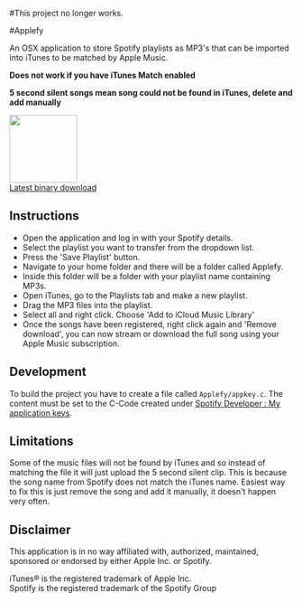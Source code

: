 #This project no longer works.

#Applefy

An OSX application to store Spotify playlists as MP3's that can be imported into iTunes to be matched by Apple Music.

**Does not work if you have iTunes Match enabled**

**5 second silent songs mean song could not be found in iTunes, delete and add manually**

[<img src="http://i.imgur.com/Qy9A0VP.png" width="120px">  
Latest binary download](https://github.com/ryanb93/Applefy/releases)

Instructions
----

* Open the application and log in with your Spotify details.
* Select the playlist you want to transfer from the dropdown list.
* Press the 'Save Playlist' button.
* Navigate to your home folder and there will be a folder called Applefy.
* Inside this folder will be a folder with your playlist name containing MP3s.
* Open iTunes, go to the Playlists tab and make a new playlist.
* Drag the MP3 files into the playlist.
* Select all and right click. Choose 'Add to iCloud Music Library'
* Once the songs have been registered, right click again and 'Remove download', you can now stream or download the full song using your Apple Music subscription.

Development
----
To build the project you have to create a file called `Applefy/appkey.c`. The content must be set to the C-Code created under [Spotify Developer : My application keys](https://devaccount.spotify.com/my-account/keys/).

Limitations
----
Some of the music files will not be found by iTunes and so instead of matching the file it will just upload the 5 second silent clip. This is because the song name from Spotify does not match the iTunes name. Easiest way to fix this is just remove the song and add it manually, it doesn't happen very often.


Disclaimer
---

This application is in no way affiliated with, authorized, maintained, sponsored or endorsed by either Apple Inc. or Spotify. 

iTunes® is the registered trademark of Apple Inc.  
Spotify is the registered trademark of the Spotify Group
